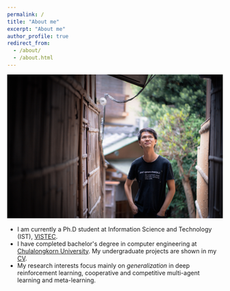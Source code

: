 ```yaml
---
permalink: /
title: "About me"
excerpt: "About me"
author_profile: true
redirect_from: 
  - /about/
  - /about.html
---
```


![BG1](/images/about_me.jpg)

- I am currently a Ph.D student at Information Science and Technology (IST), [VISTEC](https://www.vistec.ac.th/).
- I have completed bachelor's degree in computer engineering at [Chulalongkorn University](https://chula.ac.th/en/). My undergraduate projects are shown in my [CV](https://docs.google.com/document/d/1ybpn0q8JlNufmmYgdQR-1Pa0JltDMxOV_dlWW_VYRQw/export?format=pdf).
- My research interests focus mainly on _generalization_ in deep reinforcement learning, cooperative and competitive multi-agent learning and meta-learning.